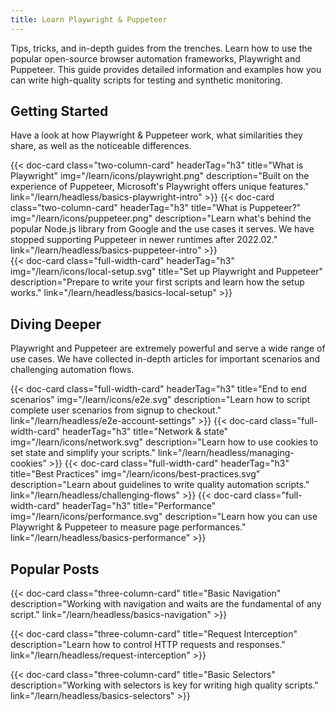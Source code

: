 ```yaml
---
title: Learn Playwright & Puppeteer
---
```


Tips, tricks, and in-depth guides from the trenches. Learn how to use the popular open-source browser automation frameworks, Playwright and Puppeteer.
This guide provides detailed information and examples how you can write high-quality scripts for testing and synthetic monitoring.

## Getting Started

Have a look at how Playwright & Puppeteer work, what similarities they share, as well as the noticeable differences.

<div class="cards-list">
{{< doc-card
	  class="two-column-card"
	  headerTag="h3"
	  title="What is Playwright"
	  img="/learn/icons/playwright.png"
	  description="Built on the experience of Puppeteer, Microsoft's Playwright offers unique features."
	  link="/learn/headless/basics-playwright-intro"
>}}
{{< doc-card
	  class="two-column-card"
	  headerTag="h3"
	  title="What is Puppeteer?"
	  img="/learn/icons/puppeteer.png"
	  description="Learn what's behind the popular Node.js library from Google and the use cases it serves. We have stopped supporting Puppeteer in newer runtimes after 2022.02."
	  link="/learn/headless/basics-puppeteer-intro"
>}}
</div>

<div class="cards-list">
{{< doc-card
	class="full-width-card"
	headerTag="h3"
	img="/learn/icons/local-setup.svg"
	title="Set up Playwright and Puppeteer"
	description="Prepare to write your first scripts and learn how the setup works."
	link="/learn/headless/basics-local-setup"
>}}
</div>

## Diving Deeper

Playwright and Puppeteer are extremely powerful and serve a wide range of use cases. We have collected in-depth articles for important scenarios and challenging automation flows.

<div class="cards-list">
{{< doc-card
	class="full-width-card"
	headerTag="h3"
	title="End to end scenarios"
	img="/learn/icons/e2e.svg"
	description="Learn how to script complete user scenarios from signup to checkout."
	link="/learn/headless/e2e-account-settings"
>}}
{{< doc-card
	class="full-width-card"
	headerTag="h3"
	title="Network & state"
	img="/learn/icons/network.svg"
	description="Learn how to use cookies to set state and simplify your scripts."
	link="/learn/headless/managing-cookies"
>}}
{{< doc-card
	class="full-width-card"
	headerTag="h3"
	title="Best Practices"
	img="/learn/icons/best-practices.svg"
	description="Learn about guidelines to write quality automation scripts."
	link="/learn/headless/challenging-flows"
>}}
{{< doc-card
	class="full-width-card"
	headerTag="h3"
	title="Performance"
	img="/learn/icons/performance.svg"
	description="Learn how you can use Playwright & Puppeteer to measure page performances."
	link="/learn/headless/basics-performance"
>}}
</div>

## Popular Posts

<div class="cards-list">
{{< doc-card class="three-column-card" title="Basic Navigation" description="Working with navigation and waits are the fundamental of any script." link="/learn/headless/basics-navigation" >}}

{{< doc-card class="three-column-card" title="Request Interception" description="Learn how to control HTTP requests and responses." link="/learn/headless/request-interception" >}}

{{< doc-card class="three-column-card" title="Basic Selectors" description="Working with selectors is key for writing high quality scripts." link="/learn/headless/basics-selectors" >}}

</div>
